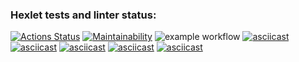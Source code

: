 ### Hexlet tests and linter status:
[![Actions Status](https://github.com/Nikolay2020kov/frontend-project-lvl1/workflows/hexlet-check/badge.svg)](https://github.com/Nikolay2020kov/frontend-project-lvl1/actions)
[![Maintainability](https://api.codeclimate.com/v1/badges/a99a88d28ad37a79dbf6/maintainability)](https://codeclimate.com/github/codeclimate/codeclimate/maintainability)
![example workflow](https://github.com/Nikolay2020kov/frontend-project-lvl1/actions/workflows/main.yml/badge.svg)
[![asciicast](https://asciinema.org/a/5BfD1tgylfJhJpN3earZ3AfdU.svg)](https://asciinema.org/a/5BfD1tgylfJhJpN3earZ3AfdU)
[![asciicast](https://asciinema.org/a/k2oAVBTvTSZLV1AwVD69p1XgE.svg)](https://asciinema.org/a/k2oAVBTvTSZLV1AwVD69p1XgE)
[![asciicast](https://asciinema.org/a/4MYckKzHDPFAulhZVVWN94vih.svg)](https://asciinema.org/a/4MYckKzHDPFAulhZVVWN94vih)
[![asciicast](https://asciinema.org/a/dM7qM55Oc61xtGHuFZOfFyPnV.svg)](https://asciinema.org/a/dM7qM55Oc61xtGHuFZOfFyPnV)
[![asciicast](https://asciinema.org/a/6Yn7iuXs4NsFxq0b7et1Qb000.svg)](https://asciinema.org/a/6Yn7iuXs4NsFxq0b7et1Qb000)
